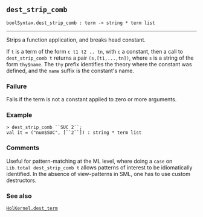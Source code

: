 ## `dest_strip_comb`

``` hol4
boolSyntax.dest_strip_comb : term -> string * term list
```

------------------------------------------------------------------------

Strips a function application, and breaks head constant.

If `t` is a term of the form `c t1 t2 .. tn`, with `c` a constant, then
a call to `dest_strip_comb t` returns a pair `(s,[t1,...,tn])`, where
`s` is a string of the form `thy$name`. The `thy` prefix identifies the
theory where the constant was defined, and the `name` suffix is the
constant's name.

### Failure

Fails if the term is not a constant applied to zero or more arguments.

### Example

``` hol4
> dest_strip_comb ``SUC 2``;
val it = ("num$SUC", [``2``]) : string * term list
```

### Comments

Useful for pattern-matching at the ML level, where doing a `case` on
`Lib.total dest_strip_comb t` allows patterns of interest to be
idiomatically identified. In the absence of view-patterns in SML, one
has to use custom destructors.

### See also

[`HolKernel.dest_term`](#HolKernel.dest_term)
